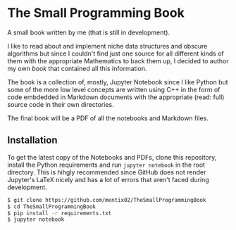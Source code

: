# The Small Programming Book
A small book written by me (that is still in development).

I like to read about and implement niche data structures and obscure algorithms but since I
couldn't find just one source for all different kinds of them with the appropriate Mathematics
to back them up, I decided to author my own _book_ that contained all this information.

The book is a collection of, mostly, Jupyter Notebook since I like Python but some of the more
low level concepts are written using C++ in the form of code embdedded in Markdown documents with
the appropriate (read: full) source code in their own directories.

The final book will be a PDF of all the notebooks and Markdown files.

## Installation

To get the latest copy of the Notebooks and PDFs, clone this repository, install the Python requirements and run `jupyter notebook` in the root directory. This is hihgly recommended since GitHub does not render Jupyter's LaTeX nicely and has a lot of errors that aren't faced during development.

```sh
$ git clone https://github.com/mentix02/TheSmallProgrammingBook
$ cd TheSmallProgrammingBook
$ pip install -r requirements.txt
$ jupyter notebook
```
